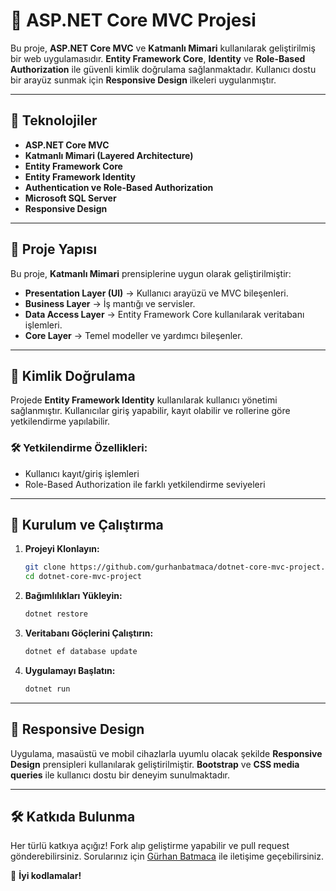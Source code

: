 # 🎯 ASP.NET Core MVC Projesi

Bu proje, **ASP.NET Core MVC** ve **Katmanlı Mimari** kullanılarak geliştirilmiş bir web uygulamasıdır. **Entity Framework Core**, **Identity** ve **Role-Based Authorization** ile güvenli kimlik doğrulama sağlanmaktadır. Kullanıcı dostu bir arayüz sunmak için **Responsive Design** ilkeleri uygulanmıştır.

---

## 🚀 Teknolojiler
- **ASP.NET Core MVC**
- **Katmanlı Mimari (Layered Architecture)**
- **Entity Framework Core**
- **Entity Framework Identity**
- **Authentication ve Role-Based Authorization**
- **Microsoft SQL Server**
- **Responsive Design**

---

## 📌 Proje Yapısı
Bu proje, **Katmanlı Mimari** prensiplerine uygun olarak geliştirilmiştir:

- **Presentation Layer (UI)** → Kullanıcı arayüzü ve MVC bileşenleri.
- **Business Layer** → İş mantığı ve servisler.
- **Data Access Layer** → Entity Framework Core kullanılarak veritabanı işlemleri.
- **Core Layer** → Temel modeller ve yardımcı bileşenler.

---

## 🔐 Kimlik Doğrulama
Projede **Entity Framework Identity** kullanılarak kullanıcı yönetimi sağlanmıştır. 
Kullanıcılar giriş yapabilir, kayıt olabilir ve rollerine göre yetkilendirme yapılabilir.

### 🛠 Yetkilendirme Özellikleri:
- Kullanıcı kayıt/giriş işlemleri
- Role-Based Authorization ile farklı yetkilendirme seviyeleri

---

## 📌 Kurulum ve Çalıştırma
1. **Projeyi Klonlayın:**
   ```sh
   git clone https://github.com/gurhanbatmaca/dotnet-core-mvc-project.git
   cd dotnet-core-mvc-project
   ```
2. **Bağımlılıkları Yükleyin:**
   ```sh
   dotnet restore
   ```
3. **Veritabanı Göçlerini Çalıştırın:**
   ```sh
   dotnet ef database update
   ```
4. **Uygulamayı Başlatın:**
   ```sh
   dotnet run
   ```

---

## 📌 Responsive Design
Uygulama, masaüstü ve mobil cihazlarla uyumlu olacak şekilde **Responsive Design** prensipleri kullanılarak geliştirilmiştir. **Bootstrap** ve **CSS media queries** ile kullanıcı dostu bir deneyim sunulmaktadır.

---

## 🛠 Katkıda Bulunma
Her türlü katkıya açığız! Fork alıp geliştirme yapabilir ve pull request gönderebilirsiniz. Sorularınız için [Gürhan Batmaca](https://github.com/gurhanbatmaca) ile iletişime geçebilirsiniz.

🚀 **İyi kodlamalar!**

